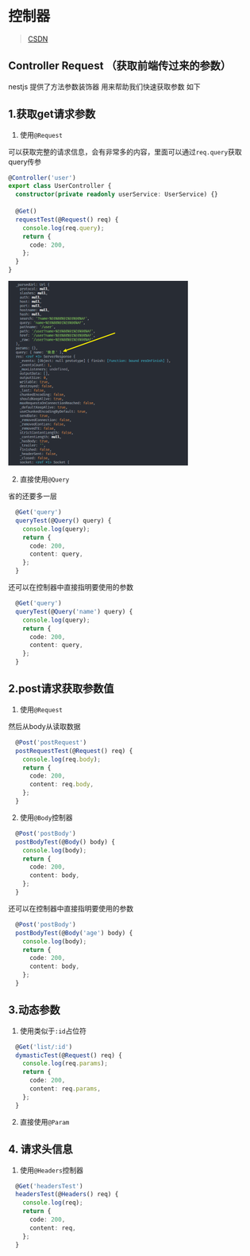 # 控制器

> [CSDN](https://xiaoman.blog.csdn.net/article/details/126324056)

## Controller Request （获取前端传过来的参数）

nestjs 提供了方法参数装饰器 用来帮助我们快速获取参数 如下

## 1.获取get请求参数

1. 使用`@Request`

可以获取完整的请求信息，会有非常多的内容，里面可以通过`req.query`获取query传参

```ts
@Controller('user')
export class UserController {
  constructor(private readonly userService: UserService) {}

  @Get()
  requestTest(@Request() req) {
    console.log(req.query);
    return {
      code: 200,
    };
  }
}
```

<img src="./assets/image-20230927213607292.png" alt="image-20230927213607292" style="zoom: 50%;" />

2. 直接使用`@Query`

省的还要多一层

```ts
  @Get('query')
  queryTest(@Query() query) {
    console.log(query);
    return {
      code: 200,
      content: query,
    };
  }
```

还可以在控制器中直接指明要使用的参数

```ts
  @Get('query')
  queryTest(@Query('name') query) {
    console.log(query);
    return {
      code: 200,
      content: query,
    };
  }
```

## 2.post请求获取参数值

1. 使用`@Request`

然后从body从读取数据

```ts
  @Post('postRequest')
  postRequestTest(@Request() req) {
    console.log(req.body);
    return {
      code: 200,
      content: req.body,
    };
  }
```

2. 使用`@Body`控制器

```ts
  @Post('postBody')
  postBodyTest(@Body() body) {
    console.log(body);
    return {
      code: 200,
      content: body,
    };
  }
```

还可以在控制器中直接指明要使用的参数

```ts
  @Post('postBody')
  postBodyTest(@Body('age') body) {
    console.log(body);
    return {
      code: 200,
      content: body,
    };
  }
```

## 3.动态参数

1. 使用类似于`:id`占位符

```ts
  @Get('list/:id')
  dymasticTest(@Request() req) {
    console.log(req.params);
    return {
      code: 200,
      content: req.params,
    };
  }
```

2. 直接使用`@Param`

## 4. 请求头信息

1. 使用`@Headers`控制器

```ts
  @Get('headersTest')
  headersTest(@Headers() req) {
    console.log(req);
    return {
      code: 200,
      content: req,
    };
  }
```


